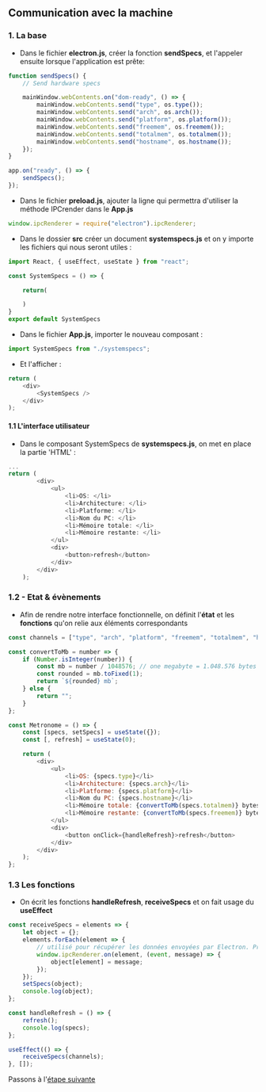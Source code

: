 ## Communication avec la machine

### 1. La base

-   Dans le fichier **electron.js**, créer la fonction **sendSpecs**, et l'appeler ensuite lorsque l'application est prête:

```javascript
function sendSpecs() {
    // Send hardware specs

    mainWindow.webContents.on("dom-ready", () => {
        mainWindow.webContents.send("type", os.type());
        mainWindow.webContents.send("arch", os.arch());
        mainWindow.webContents.send("platform", os.platform());
        mainWindow.webContents.send("freemem", os.freemem());
        mainWindow.webContents.send("totalmem", os.totalmem());
        mainWindow.webContents.send("hostname", os.hostname());
    });
}

app.on("ready", () => {
    sendSpecs();
});
```

-   Dans le fichier **preload.js**, ajouter la ligne qui permettra d'utiliser la méthode IPCrender dans le **App.js**

```javascript
window.ipcRenderer = require("electron").ipcRenderer;
```

-   Dans le dossier **src** créer un document **systemspecs.js** et on y importe les fichiers qui nous seront utiles :

```javascript
import React, { useEffect, useState } from "react";

const SystemSpecs = () => {

    return(

    )
}
export default SystemSpecs
```

-   Dans le fichier **App.js**, importer le nouveau composant :

```javascript
import SystemSpecs from "./systemspecs";
```

-   Et l'afficher :

```javascript
return (
    <div>
        <SystemSpecs />
    </div>
);
```

#### 1.1 L'interface utilisateur

-   Dans le composant SystemSpecs de **systemspecs.js**, on met en place la partie 'HTML' :

```javascript
...
return (
        <div>
            <ul>
                <li>OS: </li>
                <li>Architecture: </li>
                <li>Platforme: </li>
                <li>Nom du PC: </li>
                <li>Mémoire totale: </li>
                <li>Mémoire restante: </li>
            </ul>
            <div>
                <button>refresh</button>
            </div>
        </div>
    );
```

### 1.2 - Etat & évènements

-   Afin de rendre notre interface fonctionnelle, on définit l'**état** et les **fonctions** qu'on relie aux éléments correspondants

```javascript
const channels = ["type", "arch", "platform", "freemem", "totalmem", "hostname"];

const convertToMb = number => {
    if (Number.isInteger(number)) {
        const mb = number / 1048576; // one megabyte = 1.048.576 bytes
        const rounded = mb.toFixed(1);
        return `${rounded} mb`;
    } else {
        return "";
    }
};

const Metronome = () => {
    const [specs, setSpecs] = useState({});
    const [, refresh] = useState(0);

    return (
        <div>
            <ul>
                <li>OS: {specs.type}</li>
                <li>Architecture: {specs.arch}</li>
                <li>Platforme: {specs.platform}</li>
                <li>Nom du PC: {specs.hostname}</li>
                <li>Mémoire totale: {convertToMb(specs.totalmem)} bytes</li>
                <li>Mémoire restante: {convertToMb(specs.freemem)} bytes</li>
            </ul>
            <div>
                <button onClick={handleRefresh}>refresh</button>
            </div>
        </div>
    );
};
```

### 1.3 Les fonctions

-   On écrit les fonctions **handleRefresh**, **receiveSpecs** et on fait usage du **useEffect**

```javascript
const receiveSpecs = elements => {
    let object = {};
    elements.forEach(element => {
        // utilisé pour récupérer les données envoyées par Electron. Prend comme paramètre une string et un callback.
        window.ipcRenderer.on(element, (event, message) => {
            object[element] = message;
        });
    });
    setSpecs(object);
    console.log(object);
};

const handleRefresh = () => {
    refresh();
    console.log(specs);
};

useEffect(() => {
    receiveSpecs(channels);
}, []);
```

Passons à l'[étape suivante](https://github.com/terencehecq/workshop_react_electron/tree/master/3.Métronome)
